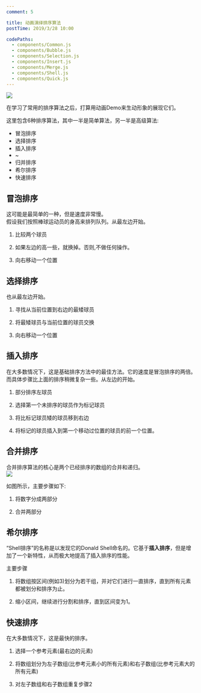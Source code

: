 ```yaml
---
comment: 5

title: 动画演绎排序算法
postTime: 2019/3/28 10:00

codePaths:
  - components/Common.js
  - components/Bubble.js
  - components/Selection.js
  - components/Insert.js
  - components/Merge.js
  - components/Shell.js
  - components/Quick.js
---
```


![](https://terry-su.github.io/BlogCDN/images/simpson-evolution.jpg)    

在学习了常用的排序算法之后，打算用动画Demo来生动形象的展现它们。

这里包含6种排序算法，其中一半是简单算法，另一半是高级算法:
* 冒泡排序
* 选择排序
* 插入排序
* ~
* 归并排序
* 希尔排序
* 快速排序



## 冒泡排序
这可能是最简单的一种，但是速度非常慢。  
假设我们按照棒球运动员的身高来排列队列。从最左边开始。

1. 比较两个球员 

2. 如果左边的高一些，就换掉。否则,不做任何操作。

3. 向右移动一个位置

<Bubble />


## 选择排序
也从最左边开始。

1. 寻找从当前位置到右边的最矮球员

2. 将最矮球员与当前位置的球员交换

3. 向右移动一个位置


<Selection />


## 插入排序
在大多数情况下，这是基础排序方法中的最佳方法。它的速度是冒泡排序的两倍。  
而具体步骤比上面的排序稍微复杂一些。从左边的开始。

1. 部分排序左球员

2. 选择第一个未排序的球员作为标记球员

3. 将比标记球员矮的球员移到右边

4. 将标记的球员插入到第一个移动过位置的球员的前一个位置。

<Insert />





## 合并排序
合并排序算法的核心是两个已经排序的数组的合并和递归。  
![](https://upload.wikimedia.org/wikipedia/commons/thumb/e/e6/Merge_sort_algorithm_diagram.svg/800px-Merge_sort_algorithm_diagram.svg.png)

如图所示，主要步骤如下:

1. 将数字分成两部分

2. 合并两部分

<Merge />

## 希尔排序
“Shell排序”的名称是以发现它的Donald Shell命名的。它基于**插入排序**，但是增加了一个新特性，从而极大地提高了插入排序的性能。  

主要步骤

1. 将数组按区间(例如3)划分为若干组，并对它们进行一直排序，直到所有元素都被划分和排序为止。

2. 缩小区间，继续进行分割和排序，直到区间变为1。

<Shell />



## 快速排序
在大多数情况下，这是最快的排序。

1. 选择一个参考元素(最右边的元素)

2. 将数组划分为左子数组(比参考元素小的所有元素)和右子数组(比参考元素大的所有元素)

3. 对左子数组和右子数组重复步骤2

<Quick />